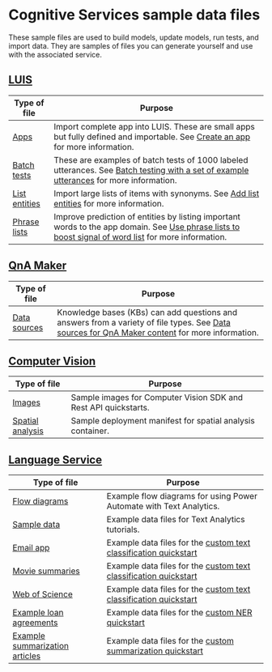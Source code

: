 # Cognitive Services sample data files

These sample files are used to build models, update models, run tests, and import data. They are samples of files you can generate yourself and use with the associated service. 

## [LUIS](https://www.luis.ai)

|Type of file|Purpose|
|--|--|
|[Apps](./apps/)|Import complete app into LUIS. These are small apps but fully defined and importable. See [Create an app](https://docs.microsoft.com/en-us/azure/cognitive-services/luis/luis-how-to-start-new-app) for more information.|
|[Batch tests](./batch-tests/)|These are examples of batch tests of 1000 labeled utterances. See [Batch testing with a set of example utterances](https://docs.microsoft.com/en-us/azure/cognitive-services/luis/luis-how-to-batch-test) for more information.|
|[List entities](./list-entity/)| Import large lists of items with synonyms. See [Add list entities](https://docs.microsoft.com/en-us/azure/cognitive-services/luis/luis-how-to-add-entities#add-list-entities) for more information.|
|[Phrase lists](./phrase-lists/)|Improve prediction of entities by listing important words to the app domain. See [Use phrase lists to boost signal of word list](https://docs.microsoft.com/en-us/azure/cognitive-services/luis/luis-how-to-add-features) for more information. 

## [QnA Maker](https://www.qnamaker.ai)

|Type of file|Purpose|
|--|--|
|[Data sources](./data-source-formats/)|Knowledge bases (KBs) can add questions and answers from a variety of file types. See [Data sources for QnA Maker content](https://docs.microsoft.com/en-us/azure/cognitive-services/qnamaker/concepts/data-sources-supported) for more information. |


## [Computer Vision](https://docs.microsoft.com/en-us/azure/cognitive-services/computer-vision/home)

|Type of file|Purpose|
|--|--|
| [Images](./ComputerVision/Images) | Sample images for Computer Vision SDK and Rest API quickstarts. |
| [Spatial analysis](./ComputerVision/spatial-analysis) | Sample deployment manifest for spatial analysis container. |

## [Language Service](https://docs.microsoft.com/azure/cognitive-services/language-service/overview)

|Type of file|Purpose|
|--|--|
| [Flow diagrams](./TextAnalytics/flow-diagrams) | Example flow diagrams for using Power Automate with Text Analytics. |
| [Sample data](./TextAnalytics/sample-data) | Example data files for Text Analytics tutorials. |
| [Email app](./language-service/CLU/EmailAPP) | Example data files for the [custom text classification quickstart](https://docs.microsoft.com/azure/cognitive-services/language-service/conversational-language-understanding/quickstart) |
| [Movie summaries](./language-service/Custom%20text%20classification/movies%20summaries) | Example data files for the [custom text classification quickstart](https://docs.microsoft.com/azure/cognitive-services/language-service/custom-classification/quickstart) |
| [Web of Science](./language-service/Custom%20text%20classification/webofscience) | Example data files for the [custom text classification quickstart](https://docs.microsoft.com/azure/cognitive-services/language-service/custom-classification/quickstart) |
| [Example loan agreements](./language-service/Custom%20NER/loan%20agreements) | Example data files for the [custom NER quickstart](https://docs.microsoft.com/azure/cognitive-services/language-service/custom-named-entity-recognition/quickstart) |
| [Example summarization articles](./language-service/Custom%20summarization/sample-docs-and-labels) | Example data files for the [custom summarization quickstart](https://docs.microsoft.com/azure/cognitive-services/language-service/summarization/custom/quickstart) |
